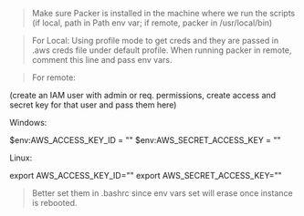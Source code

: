 > Make sure Packer is installed in the machine where we run the scripts 
(if local, path in Path env var; if remote, packer in /usr/local/bin)

> For Local:
Using profile mode to get creds and they are passed in .aws creds file under default profile.
When running packer in remote, comment this line and pass env vars.

> For remote:

(create an IAM user with admin or req. permissions, create access and secret key for that user and pass them here)

Windows:

$env:AWS_ACCESS_KEY_ID = ""
$env:AWS_SECRET_ACCESS_KEY = ""


Linux:

export AWS_ACCESS_KEY_ID=""
export AWS_SECRET_ACCESS_KEY=""

> Better set them in .bashrc since env vars set will erase once instance is rebooted.
